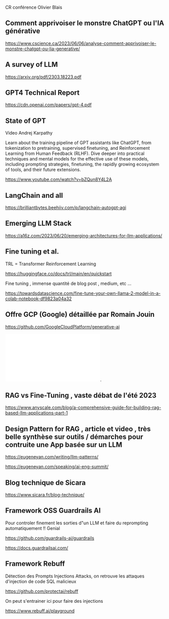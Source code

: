 CR conférence Olivier Blais 
## Comment apprivoiser le monstre ChatGPT ou l'IA générative
https://www.cscience.ca/2023/06/06/analyse-comment-apprivoiser-le-monstre-chatgpt-ou-lia-generative/

## A survey of LLM
https://arxiv.org/pdf/2303.18223.pdf

## GPT4 Technical Report
https://cdn.openai.com/papers/gpt-4.pdf

## State of GPT
Video Andrej Karpathy

Learn about the training pipeline of GPT assistants like ChatGPT, from tokenization to pretraining, supervised finetuning, and Reinforcement Learning from Human Feedback (RLHF). Dive deeper into practical techniques and mental models for the effective use of these models, including prompting strategies, finetuning, the rapidly growing ecosystem of tools, and their future extensions.

https://www.youtube.com/watch?v=bZQun8Y4L2A

## LangChain and all
https://brilliantbytes.beehiiv.com/p/langchain-autogpt-agi

## Emerging LLM Stack
https://a16z.com/2023/06/20/emerging-architectures-for-llm-applications/

## Fine tuning et al.
TRL = Transformer Reinforcement Learning

https://huggingface.co/docs/trl/main/en/quickstart

Fine tuning , immense quantité de blog post , medium, etc ...

https://towardsdatascience.com/fine-tune-your-own-llama-2-model-in-a-colab-notebook-df9823a04a32

## Offre GCP (Google) détaillée par Romain Jouin 

https://github.com/GoogleCloudPlatform/generative-ai

![explications github Google](./doc-RomainJouin.pdf "Explications Github google").

## RAG vs Fine-Tuning , vaste débat de l'été 2023

https://www.anyscale.com/blog/a-comprehensive-guide-for-building-rag-based-llm-applications-part-1

## Design Pattern for RAG , article et video , très belle synthèse sur outils / démarches pour contruite une App basée sur un LLM

https://eugeneyan.com/writing/llm-patterns/

https://eugeneyan.com/speaking/ai-eng-summit/


## Blog technique de Sicara

https://www.sicara.fr/blog-technique/

## Framework OSS Guardrails AI

Pour controler finement les sorties d"un LLM et faire du reprompting automatiquement !! Genial

https://github.com/guardrails-ai/guardrails

https://docs.guardrailsai.com/

## Framework Rebuff 

Détection des Prompts Injections Attacks, on retrouve les attaques d'injection de code SQL malicieux

https://github.com/protectai/rebuff

On peut s'entrainer ici pour faire des injections

https://www.rebuff.ai/playground



